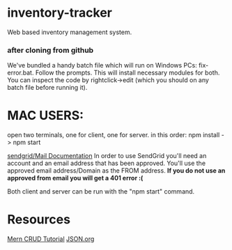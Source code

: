# inventory-tracker

Web based inventory management system.

### after cloning from github

We've bundled a handy batch file which will run on Windows PCs: fix-error.bat.
Follow the prompts. This will install necessary modules for both. 
You can inspect the code by rightclick->edit (which you should on any batch file before running it).
# MAC USERS: 
open two terminals, one for client, one for server. in this order: 
npm install -> npm start

[sendgrid/Mail Documentation](https://www.npmjs.com/package/@sendgrid/mail)
In order to use SendGrid you'll need an account and an email address that has been approved. You'll use the approved email address/Domain as the FROM address. **If you do not use an approved from email you will get a 401 error :(**

Both client and server can be run with the "npm start" command.

# Resources

[Mern CRUD Tutorial](https://www.djamware.com/post/59faec0a80aca7739224ee1f/building-crud-web-application-using-mern-stack)
[JSON.org](https://www.json.org/json-en.html)
